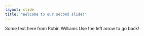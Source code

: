 ```yaml
---
layout: slide
title: "Welcome to our second slide!"
---
```

Some text here from Robin Williams
Use the left arrow to go back!